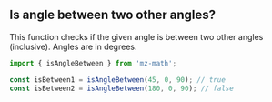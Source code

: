 ## Is angle between two other angles?

This function checks if the given angle is between two other angles (inclusive). Angles are in degrees.

```js
import { isAngleBetween } from 'mz-math';

const isBetween1 = isAngleBetween(45, 0, 90); // true
const isBetween2 = isAngleBetween(180, 0, 90); // false
```

